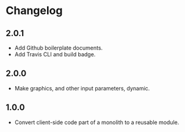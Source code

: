 # Changelog

## 2.0.1
- Add Github boilerplate documents.
- Add Travis CLI and build badge.

## 2.0.0
- Make graphics, and other input parameters, dynamic.

## 1.0.0
- Convert client-side code part of a monolith to a reusable module.
